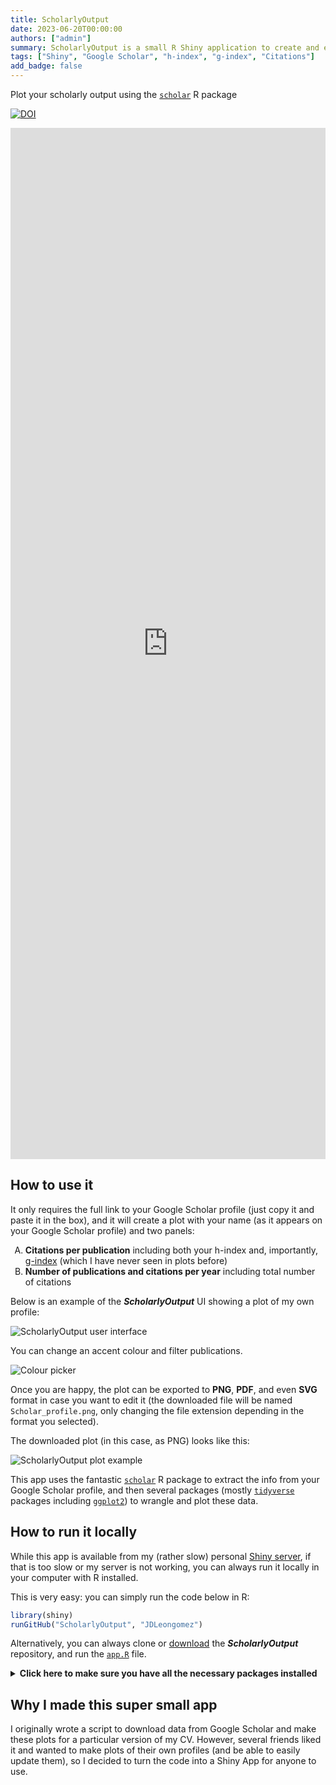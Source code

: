 ```yaml
---
title: ScholarlyOutput
date: 2023-06-20T00:00:00
authors: ["admin"]
summary: ScholarlyOutput is a small R Shiny application to create and export data plots from Google Scholar profiles.
tags: ["Shiny", "Google Scholar", "h-index", "g-index", "Citations"]
add_badge: false
---
```


Plot your scholarly output using the [<code>scholar</code>](https://cran.r-project.org/web/packages/scholar/vignettes/scholar.html) R package 

[![DOI](https://zenodo.org/badge/536271372.svg)](https://zenodo.org/badge/latestdoi/536271372)

<html>
<head><title>Shiny App Iframe</title></head>
<body>
<iframe id="ProbDnD" src="https://shiny.jdl-svr.lat/ScholarlyOutput_EN/" style="border: none; width: 100%; height: 1650px" frameborder="0"></iframe>
</body>
</html>

## How to use it

It only requires the full link to your Google Scholar profile (just copy it and paste it in the box), and it will create a plot with your name (as it appears on your Google Scholar profile) and two panels:

<ol type="A">
  <li><b>Citations per publication</b> including both your h-index and, importantly, <a href="https://en.wikipedia.org/wiki/G-index">g-index</a> (which I have never seen in plots before)</li>
  <li><b>Number of publications and citations per year</b> including total number of citations</li>
</ol>

Below is an example of the **_ScholarlyOutput_** UI showing a plot of my own profile:

![ScholarlyOutput user interface](https://github.com/JDLeongomez/ScholarlyOutput_EN/raw/main/img/ScholarlyOutput.jpg)

You can change an accent colour and filter publications.

![Colour picker](https://github.com/JDLeongomez/ScholarlyOutput_EN/raw/main/img/colour_picker.jpg)

Once you are happy, the plot can be exported to **PNG**, **PDF**, and even **SVG** format in case you want to edit it (the downloaded file will be named <code>Scholar_profile.png</code>, only changing the file extension depending in the format you selected).

The downloaded plot (in this case, as PNG) looks like this:

![ScholarlyOutput plot example](https://github.com/JDLeongomez/ScholarlyOutput_EN/raw/main/img/Scholar_profile.png)

This app uses the fantastic [<code>scholar</code>](https://cran.r-project.org/web/packages/scholar/vignettes/scholar.html) R package to extract the info from your Google Scholar profile, and then several packages (mostly [<code>tidyverse</code>](https://www.tidyverse.org/) packages including [<code>ggplot2</code>](https://ggplot2.tidyverse.org/)) to wrangle and plot these data.

## How to run it locally

While this app is available from my (rather slow) personal [Shiny server](https://shiny.jdl-svr.lat/ScholarlyOutput_EN/), if that is too slow or my server is not working, you can always run it locally in your computer with R installed.

This is very easy: you can simply run the code below in R:

```R
library(shiny)
runGitHub("ScholarlyOutput", "JDLeongomez")
```
Alternatively, you can always clone or [download](https://github.com/JDLeongomez/ScholarlyOutput_EN/archive/refs/heads/main.zip) the **_ScholarlyOutput_** repository, and run the [<code>app.R</code>](https://github.com/JDLeongomez/ScholarlyOutput_EN/blob/main/app.R) file.

<details>
  <summary><b>Click here to make sure you have all the necessary packages installed</b></summary>
<br>Please note that the <code>shiny</code> package must be installed. Other R packages used in this app include <code>thematic</code>, <code>shinythemes</code>, <code>colourpicker</code>, <code>stringr</code>, <code>scholar</code>, <code>dplyr</code>, <code>tidyr</code>, <code>ggplot2</code>, <code>ggpubr</code>, <code>scales</code>, and <code>purrr</code>.<br><br>

If you want, you can first run the following code, which will check which of these packages are already installed on your computer, and install the missing ones (if any).

```R
# Required packages
packages <- c("shiny", 
            "thematic", 
            "shinythemes", 
            "colourpicker", 
            "stringr", 
            "scholar", 
            "dplyr", 
            "tidyr", 
            "ggplot2", 
            "ggpubr", 
            "scales", 
            "purrr")
# Install packages not yet installed
installed_packages <- packages %in% rownames(installed.packages())
if (any(installed_packages == FALSE)) {
 install.packages(packages[!installed_packages])
}
```
</details>

## Why I made this super small app 

I originally wrote a script to download data from Google Scholar and make these plots for a particular version of my CV. However, several friends liked it and wanted to make plots of their own profiles (and be able to easily update them), so I decided to turn the code into a Shiny App for anyone to use.
